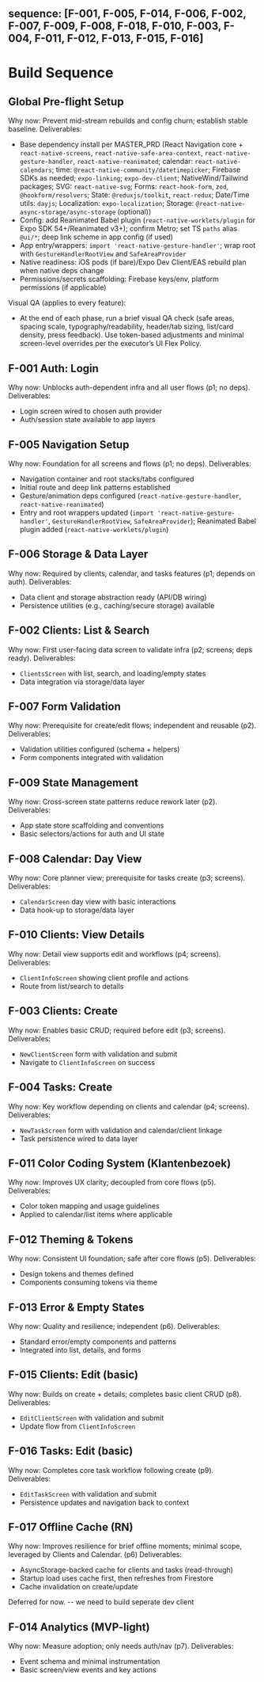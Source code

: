 sequence: [F-001, F-005, F-014, F-006, F-002, F-007, F-009, F-008, F-018, F-010, F-003, F-004, F-011, F-012, F-013, F-015, F-016]
---

# Build Sequence

## Global Pre-flight Setup
Why now: Prevent mid-stream rebuilds and config churn; establish stable baseline.
Deliverables:
- Base dependency install per MASTER_PRD (React Navigation core + `react-native-screens`, `react-native-safe-area-context`, `react-native-gesture-handler`, `react-native-reanimated`; calendar: `react-native-calendars`; time: `@react-native-community/datetimepicker`; Firebase SDKs as needed; `expo-linking`; `expo-dev-client`; NativeWind/Tailwind packages; SVG: `react-native-svg`; Forms: `react-hook-form`, `zod`, `@hookform/resolvers`; State: `@reduxjs/toolkit`, `react-redux`; Date/Time utils: `dayjs`; Localization: `expo-localization`; Storage: `@react-native-async-storage/async-storage` (optional))
- Config: add Reanimated Babel plugin (`react-native-worklets/plugin` for Expo SDK 54+/Reanimated v3+); confirm Metro; set TS `paths` alias `@ui/*`; deep link scheme in app config (if used)
- App entry/wrappers: `import 'react-native-gesture-handler'`; wrap root with `GestureHandlerRootView` and `SafeAreaProvider`
- Native readiness: iOS pods (if bare)/Expo Dev Client/EAS rebuild plan when native deps change
- Permissions/secrets scaffolding: Firebase keys/env, platform permissions (if applicable)

Visual QA (applies to every feature):
- At the end of each phase, run a brief visual QA check (safe areas, spacing scale, typography/readability, header/tab sizing, list/card density, press feedback). Use token-based adjustments and minimal screen-level overrides per the executor’s UI Flex Policy.

## F-001 Auth: Login
Why now: Unblocks auth-dependent infra and all user flows (p1; no deps).
Deliverables:
- Login screen wired to chosen auth provider
- Auth/session state available to app layers

## F-005 Navigation Setup
Why now: Foundation for all screens and flows (p1; no deps).
Deliverables:
- Navigation container and root stacks/tabs configured
- Initial route and deep link patterns established
- Gesture/animation deps configured (`react-native-gesture-handler`, `react-native-reanimated`)
- Entry and root wrappers updated (`import 'react-native-gesture-handler'`, `GestureHandlerRootView`, `SafeAreaProvider`); Reanimated Babel plugin added (`react-native-worklets/plugin`)


## F-006 Storage & Data Layer
Why now: Required by clients, calendar, and tasks features (p1; depends on auth).
Deliverables:
- Data client and storage abstraction ready (API/DB wiring)
- Persistence utilities (e.g., caching/secure storage) available

## F-002 Clients: List & Search
Why now: First user-facing data screen to validate infra (p2; screens; deps ready).
Deliverables:
- `ClientsScreen` with list, search, and loading/empty states
- Data integration via storage/data layer

## F-007 Form Validation
Why now: Prerequisite for create/edit flows; independent and reusable (p2).
Deliverables:
- Validation utilities configured (schema + helpers)
- Form components integrated with validation

## F-009 State Management
Why now: Cross-screen state patterns reduce rework later (p2).
Deliverables:
- App state store scaffolding and conventions
- Basic selectors/actions for auth and UI state

## F-008 Calendar: Day View
Why now: Core planner view; prerequisite for tasks create (p3; screens).
Deliverables:
- `CalendarScreen` day view with basic interactions
- Data hook-up to storage/data layer

## F-010 Clients: View Details
Why now: Detail view supports edit and workflows (p4; screens).
Deliverables:
- `ClientInfoScreen` showing client profile and actions
- Route from list/search to details

## F-003 Clients: Create
Why now: Enables basic CRUD; required before edit (p3; screens).
Deliverables:
- `NewClientScreen` form with validation and submit
- Navigate to `ClientInfoScreen` on success


## F-004 Tasks: Create
Why now: Key workflow depending on clients and calendar (p4; screens).
Deliverables:
- `NewTaskScreen` form with validation and calendar/client linkage
- Task persistence wired to data layer

## F-011 Color Coding System (Klantenbezoek)
Why now: Improves UX clarity; decoupled from core flows (p5).
Deliverables:
- Color token mapping and usage guidelines
- Applied to calendar/list items where applicable

## F-012 Theming & Tokens
Why now: Consistent UI foundation; safe after core flows (p5).
Deliverables:
- Design tokens and themes defined
- Components consuming tokens via theme

## F-013 Error & Empty States
Why now: Quality and resilience; independent (p6).
Deliverables:
- Standard error/empty components and patterns
- Integrated into list, details, and forms

## F-015 Clients: Edit (basic)
Why now: Builds on create + details; completes basic client CRUD (p8).
Deliverables:
- `EditClientScreen` with validation and submit
- Update flow from `ClientInfoScreen`

## F-016 Tasks: Edit (basic)
Why now: Completes core task workflow following create (p9).
Deliverables:
- `EditTaskScreen` with validation and submit
- Persistence updates and navigation back to context


## F-017 Offline Cache (RN)
Why now: Improves resilience for brief offline moments; minimal scope, leveraged by Clients and Calendar. (p6)
Deliverables:
- AsyncStorage-backed cache for clients and tasks (read-through)
- Startup load uses cache first, then refreshes from Firestore
- Cache invalidation on create/update



Deferred for now. -- we need to build seperate dev client 

## F-014 Analytics (MVP-light)
Why now: Measure adoption; only needs auth/nav (p7).
Deliverables:
- Event schema and minimal instrumentation
- Basic screen/view events and key actions

